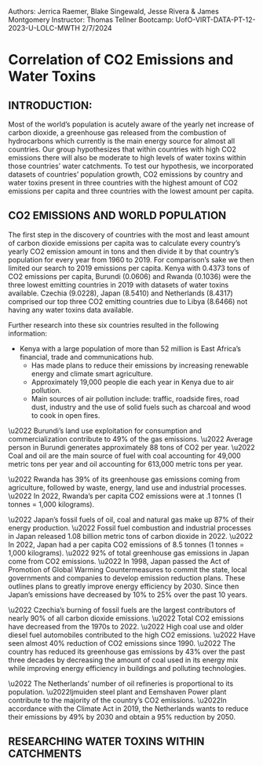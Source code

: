 Authors: Jerrica Raemer, Blake Singewald, Jesse Rivera & James Montgomery
Instructor: Thomas Tellner
Bootcamp: UofO-VIRT-DATA-PT-12-2023-U-LOLC-MWTH
2/7/2024

# Correlation of CO2 Emissions and Water Toxins

## INTRODUCTION:

  Most of the world’s population is acutely aware of the yearly net increase of carbon dioxide, a greenhouse gas released from the combustion of hydrocarbons which currently is the main energy source for almost all countries. Our group hypothesizes that within countries with high CO2 emissions there will also be moderate to high levels of water toxins within those countries’ water catchments. To test our hypothesis, we incorporated datasets of countries’ population growth, CO2 emissions by country and water toxins present in three countries with the highest amount of CO2 emissions per capita and three countries with the lowest amount per capita.

## CO2 EMISSIONS AND WORLD POPULATION

  The first step in the discovery of countries with the most and least amount of carbon dioxide emissions per capita was to calculate every country’s yearly CO2 emission amount in tons and then divide it by that country’s population for every year from 1960 to 2019. For comparison’s sake we then limited our search to 2019 emissions per capita. Kenya with 0.4373 tons of CO2 emissions per capita, Burundi (0.0606) and Rwanda (0.1036) were the three lowest emitting countries in 2019 with datasets of water toxins available. Czechia (9.0228), Japan (8.5410) and Netherlands (8.4317) comprised our top three CO2 emitting countries due to Libya (8.6466) not having any water toxins data available.
  
Further research into these six countries resulted in the following information:

* Kenya with a large population of more than 52 million is East Africa’s financial, trade and communications hub.
  * Has made plans to reduce their emissions by increasing renewable energy and climate smart agriculture.
  * Approximately 19,000 people die each year in Kenya due to air pollution.
  * Main sources of air pollution include: traffic, roadside fires, road dust, industry and the use of solid fuels such as charcoal and wood to cook in open fires.

\u2022 Burundi’s land use exploitation for consumption and commercialization contribute to 49% of the gas emissions.
  \u2022 Average person in Burundi generates approximately 88 tons of CO2 per year.
  \u2022 Coal and oil are the main source of fuel with coal accounting for 49,000 metric tons per year and oil accounting for 613,000 metric tons per year.

\u2022 Rwanda has 39% of its greenhouse gas emissions coming from agriculture, followed by waste, energy, land use and industrial processes.
  \u2022 In 2022, Rwanda’s per capita CO2 emissions were at .1 tonnes (1 tonnes = 1,000 kilograms).

\u2022 Japan’s fossil fuels of oil, coal and natural gas make up 87% of their energy production.
  \u2022 Fossil fuel combustion and industrial processes in Japan released 1.08 billion metric tons of carbon dioxide in 2022. 
  \u2022 In 2022, Japan had a per capita CO2 emissions of 8.5 tonnes (1 tonnes = 1,000 kilograms).
  \u2022 92% of total greenhouse gas emissions in Japan come from CO2 emissions.
  \u2022 In 1998, Japan passed the Act of Promotion of Global Warming Countermeasures to commit the state, local governments and companies to develop emission reduction plans. These outlines plans to greatly improve energy efficiency by 2030. Since then Japan’s emissions have decreased by 10% to 25% over the past 10 years.

\u2022 Czechia’s burning of fossil fuels are the largest contributors of nearly 90% of all carbon dioxide emissions.
  \u2022 Total CO2 emissions have decreased from the 1970s to 2022.
  \u2022 High coal use and older diesel fuel automobiles contributed to the high CO2 emissions.
  \u2022 Have seen almost 40% reduction of CO2 emissions since 1990.
  \u2022 The country has reduced its greenhouse gas emissions by 43% over the past three decades by decreasing the amount of coal used in its energy mix while improving energy efficiency in buildings and polluting technologies.

\u2022 The Netherlands’ number of oil refineries is proportional to its population.
  \u2022Ijmuiden steel plant and Eemshaven Power plant contribute to the majority of the country’s CO2 emissions.
  \u2022In accordance with the Climate Act in 2019, the Netherlands wants to reduce their emissions by 49% by 2030 and obtain a 95% reduction by 2050.

 ## RESEARCHING WATER TOXINS WITHIN CATCHMENTS
